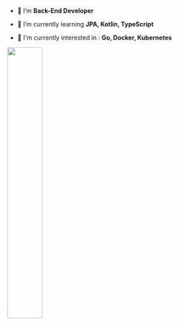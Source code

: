 <!-- ![header](https://capsule-render.vercel.app/api?type=waving&color=auto&height=200&section=header&text=Hello,World!%20🐣&fontSize=70) -->

<p align=center>
	
- 🥑 I’m **Back-End Developer**

- 🌱 I’m currently learning  **JPA, Kotlin, TypeScript**

- 🚀 I'm currently interested in  : **Go, Docker, Kubernetes** 
  
</p>
<a href="https://github.com/devxb/gitanimals"> <img src="https://render.gitanimals.org/farms/corazon4815" width="40%"/> </a>
  
<!-- ![Footer](https://capsule-render.vercel.app/api?type=waving&color=auto&height=200&section=footer) -->

<!--
[![Hits](https://hits.seeyoufarm.com/api/count/incr/badge.svg?url=https%3A%2F%2Fgithub.com%2Fcorazon4815&count_bg=%23FBD546&title_bg=%23555555&icon=&icon_color=%23E7E7E7&title=hits&edge_flat=true)](https://hits.seeyoufarm.com)
-->
